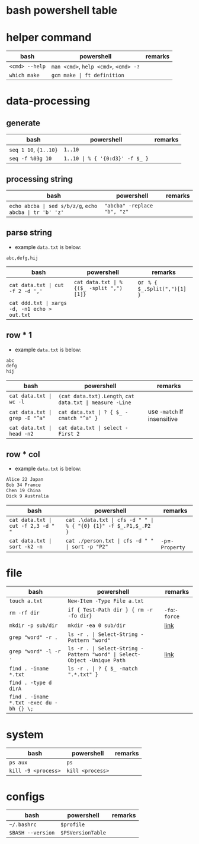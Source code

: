# bash powershell table

# helper command

|bash|powershell|remarks|
|---|---|---|
|`<cmd> --help`|`man <cmd>`, `help <cmd>`, `<cmd> -?`||
|`which make`|`gcm make \| ft definition`||

# data-processing

## generate

|bash|powershell|remarks|
|---|---|---|
|`seq 1 10`, `{1..10}`| `1..10`|
|`seq -f %03g 10`|`1..10 \| % { '{0:d3}' -f $_ }`||

## processing string

|bash|powershell|remarks|
|---|---|---|
|`echo abcba \| sed s/b/z/g`, `echo abcba \| tr 'b' 'z'` | `"abcba" -replace "b", "z"` |

## parse string

+ example `data.txt` is below:

```
abc,defg,hij
```

|bash|powershell|remarks|
|---|---|---|
|`cat data.txt \| cut -f 2 -d ','`|`cat data.txt \| %{($_ -split ",")[1]}`| or ` % { $_.Split(",")[1] }`|
|`cat ddd.txt \| xargs -d, -n1 echo > out.txt`|


## row * 1

+ example `data.txt` is below:

```txt
abc
defg
hij
```

|bash|powershell|remarks|
|---|---|---|
|`cat data.txt \| wc -l` | `(cat data.txt).Length`, `cat data.txt \| measure -Line`|
|`cat data.txt \| grep -E "^a"` | `cat data.txt \| ? { $_ -cmatch "^a" }`|use `-match` If insensitive|
|`cat data.txt \| head -n2`|`cat data.txt \| select -First 2`||

## row * col

+ example `data.txt` is below:

```txt
Alice 22 Japan
Bob 34 France
Chen 19 China
Dick 9 Australia
```

|bash|powershell|remarks|
|---|---|---|
|`cat data.txt \| cut -f 2,3 -d " "`|`cat .\data.txt \| cfs -d " " \| % { "{0} {1}" -f $_.P1,$_.P2 }`||
|`cat data.txt \| sort -k2 -n`|`cat ./person.txt \| cfs -d " " \| sort -p "P2"`|`-p`=`-Property`|

# file


|bash|powershell|remarks|
|---|---|---|
|`touch a.txt` | `New-Item -Type File a.txt`||
|`rm -rf dir`|`if { Test-Path dir } { rm -r -fo dir}`|`-fo`:`-force`|
|`mkdir -p sub/dir`|`mkdir -ea 0 sub/dir`|[link](https://stackoverflow.com/a/47357220)
|`grep "word" -r .`|`ls -r . \| Select-String -Pattern "word"`|
|`grep "word" -l -r .`|`ls -r . \| Select-String -Pattern "word" \| Select-Object -Unique Path`|[link](https://superuser.com/a/742120)|
|`find . -iname *.txt`|`ls -r . \| ? { $_ -match ".*.txt" }`|
|`find . -type d dirA`|||
|`find . -iname *.txt -exec du -bh {} \;`|||

# system

|bash|powershell|remarks|
|---|---|---|
|`ps aux`|`ps`||
|`kill -9 <process>`|`kill <process>`||

# configs

|bash|powershell|remarks|
|---|---|---|
|`~/.bashrc`|`$profile`|
|`$BASH --version`|`$PSVersionTable`|
